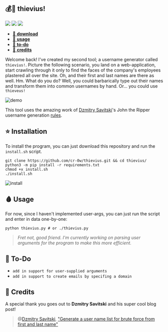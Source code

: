 ## 💰🦝 thievius!
<img src='https://img.shields.io/badge/Kali_Linux-557C94?style=for-the-badge&logo=kali-linux&logoColor=white'/> <img src='https://img.shields.io/badge/NeoVim-%2357A143.svg?&style=for-the-badge&logo=neovim&logoColor=white'/> <img src ='https://img.shields.io/badge/Python-FFD43B?style=for-the-badge&logo=python&logoColor=blue'/> 

- [💽 **download**](https://github.com/cr-0w/thievius#-installation)
- [🎉 **usage**](https://github.com/cr-0w/thievius#-usage)
- [🚧 **to-do**](https://github.com/cr-0w/thievius#-to-do)
- [💖 **credits**](https://github.com/cr-0w/thievius#-credits)

Welcome back! I've created my second tool; a username generator called `thievius!`. Picture the following scenario, you land on a web-application, start crawling through it only to find the faces of the company's employees plastered all over the site. Oh, and their first and last names are there as well. Hm. What do you do? Well, you could barbarically type out their names and transform them into common usernames by hand. Or... you could use `thieveus!`

![demo](https://github.com/cr-0w/thievius/blob/main/demo/demo.gif)

This tool uses the amazing work of [Dzmitry Savitski](https://github.com/dzmitry-savitski)'s John the Ripper username generation [rules](https://dzmitry-savitski.github.io/2020/04/generate-a-user-name-list-for-brute-force-from-first-and-last-name). 

## ⭐ Installation
To install the program, you can just download this repository and run the `install.sh` script.
```
git clone https://github.com/cr-0w/thievius.git && cd thievius/
python3 -m pip install -r requirements.txt
chmod +x install.sh
./install.sh
```
![install](https://github.com/cr-0w/thievius/blob/main/demo/install.gif)

## 🩸 Usage 
For now, since I haven't implemented user-args, you can just run the script and enter in data one-by-one: 
```
python thievius.py # or ./thievius.py
```
> *Fret not, good friend. I'm currently working on parsing user arguments for the program to make this more efficient.*

## 🚧 To-Do 
- `add in support for user-supplied arguments`
- `add in support to create emails by specifing a domain`

## 💖 Credits 
A special thank you goes out to **Dzmitry Savitski** and his super cool blog post!
> @[Dzmitry Savitski](https://github.com/dzmitry-savitski),
["Generate a user name list for brute force from first and last name"](https://dzmitry-savitski.github.io/2020/04/generate-a-user-name-list-for-brute-force-from-first-and-last-name)
